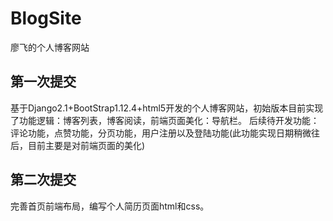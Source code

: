 # BlogSite
廖飞的个人博客网站
## 第一次提交
基于Django2.1+BootStrap1.12.4+html5开发的个人博客网站，初始版本目前实现了功能逻辑：博客列表，博客阅读，前端页面美化：导航栏。
后续待开发功能：评论功能，点赞功能，分页功能，用户注册以及登陆功能(此功能实现日期稍微往后，目前主要是对前端页面的美化)
## 第二次提交
完善首页前端布局，编写个人简历页面html和css。
